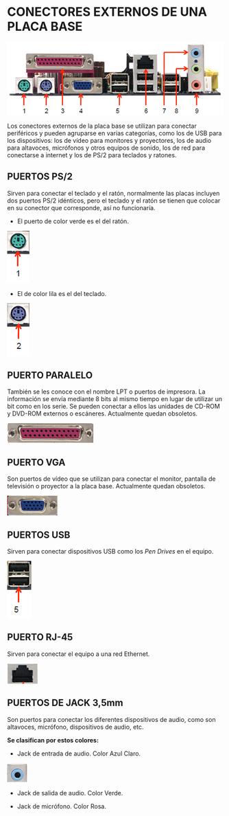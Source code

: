 # CONECTORES EXTERNOS DE UNA PLACA BASE

![IMAGEN DE LA PLACA BASE](img/panel-lateral.png)

Los conectores externos de la placa base se utilizan para conectar periféricos y pueden agruparse en varias categorías, como los de USB para los dispositivos: los de vídeo para monitores y proyectores, los de audio para altavoces, micrófonos y otros equipos de sonido, los de red para conectarse a internet y los de PS/2 para teclados y ratones.

## PUERTOS PS/2

Sirven para conectar el teclado y el ratón, normalmente las placas incluyen dos puertos PS/2 idénticos, pero el teclado y el ratón se tienen que colocar en su conector que corresponde, así no funcionaría.

* El puerto de color verde es el del ratón.

![IMAGEN DEL CONECTOR VERDE](img/conector1.png)

* El de color lila es el del teclado.

![IMAGEN DEL CONECTOR LILA](img/conector2.png)

## PUERTO PARALELO

También se les conoce con el nombre LPT o puertos de impresora. La información se envía mediante 8 bits al mismo tiempo en lugar de utilizar un bit como en los serie. Se pueden conectar a ellos las unidades de CD-ROM y DVD-ROM externos o escáneres. Actualmente quedan obsoletos.

![IMAGEN DEL CONECTOR PARALELO](img/conector3.png)

## PUERTO VGA

Son puertos de vídeo que se utilizan para conectar el monitor, pantalla de televisión o proyector a la placa base. Actualmente quedan obsoletos.

![IMAGEN DEL CONECTOR VGA](img/conector4.png)

## PUERTOS USB

Sirven para conectar dispositivos USB como los *Pen Drives* en el equipo.

![IMAGEN DE LOS CONECTORES USB](img/conector5.png)

## PUERTO RJ-45

Sirven para conectar el equipo a una red Ethernet.

![IMAGEN DEL CONECTOR RJ-45](img/conector6.png)

## PUERTOS DE JACK 3,5mm

Son puertos para conectar los diferentes dispositivos de audio, como son altavoces, micrófono, dispositivos de audio, etc.

**Se clasifican por estos colores:**

* Jack de entrada de audio. Color Azul Claro.

![IMAGEN DEL CONECTOR AZUL](img/conector7.png)

* Jack de salida de audio. Color Verde.



* Jack de micrófono. Color Rosa.

